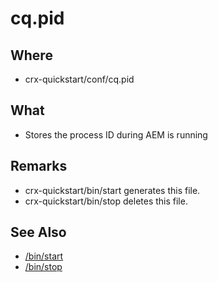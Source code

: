 # cq.pid

## Where

- crx-quickstart/conf/cq.pid

## What

- Stores the process ID during AEM is running

## Remarks

- crx-quickstart/bin/start generates this file.
- crx-quickstart/bin/stop deletes this file.

## See Also

- [/bin/start](/crx-quickstart/bin/start.md)
- [/bin/stop](/crx-quickstart/bin/stop.md)

